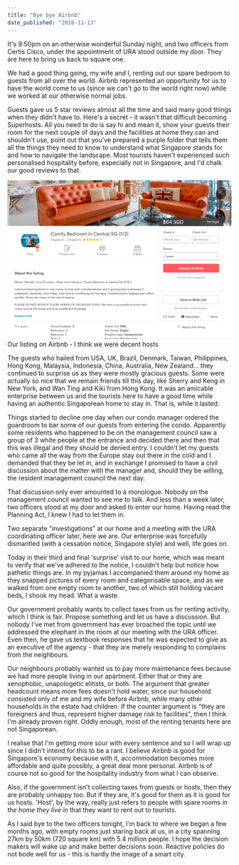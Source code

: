```yaml
---
title: "Bye bye Airbnb"
date_published: "2016-11-13"
---
```


It's 9:50pm on an otherwise wonderful Sunday night, and two officers from Certis Cisco, under the appointment of URA stood outside my door. They are here to bring us back to square one.

We had a good thing going, my wife and I, renting out our spare bedroom to guests from all over the world. Airbnb represented an opportunity for us to have the world come to us (since we can't go to the world right now) while we worked at our otherwise normal jobs.

Guests gave us 5 star reviews almost all the time and said many good things when they didn't have to. Here's a secret - it wasn't that difficult becoming Superhosts. All you need to do is say hi and mean it, show your guests their room for the next couple of days and the facilities at home they can and shouldn't use, point out that you've prepared a purple folder that tells them all the things they need to know to understand what Singapore stands for and how to navigate the landscape. Most tourists haven't experienced such personalised hospitality before, especially not in Singapore, and I'd chalk our good reviews to that.

![nick airbnb singapore listing](images/airbnb-singapore-listing-1024x725.png) Our listing on Airbnb - I think we were decent hosts 

The guests who hailed from USA, UK, Brazil, Denmark, Taiwan, Philippines, Hong Kong, Malaysia, Indonesia, China, Australia, New Zealand... they continued to surprise us as they were mostly gracious guests. Some were actually so nice that we remain friends till this day, like Sherry and Keng in New York, and Wan Ting and Kiki from Hong Kong. It was an amicable enterprise between us and the tourists here to have a good time while having an authentic Singaporean home to stay in. That is, while it lasted.

Things started to decline one day when our condo manager ordered the guardroom to bar some of our guests from entering the condo. Apparently some residents who happened to be on the management council saw a group of 3 white people at the entrance and decided there and then that this was illegal and they should be denied entry. I couldn't let my guests who came all the way from the Europe stay out there in the cold and I demanded that they be let in, and in exchange I promised to have a civil discussion about the matter with the manager and, should they be willing, the resident management council the next day.

That discussion only ever amounted to a monologue. Nobody on the management council wanted to see me to talk. And less than a week later, two officers stood at my door and asked to enter our home. Having read the Planning Act, I knew I had to let them in.

Two separate "investigations" at our home and a meeting with the URA coordinating officer later, here we are. Our enterprise was forcefully dismantled (with a cessation notice, Singapore style) and well, life goes on.

Today in their third and final 'surprise' visit to our home, which was meant to verify that we've adhered to the notice, I couldn't help but notice how pathetic things are. In my pyjamas I accompanied them around my home as they snapped pictures of every room and categorisable space, and as we walked from one empty room to another, two of which still holding vacant beds, I shook my head. What a waste.

Our government probably wants to collect taxes from us for renting activity, which I think is fair. Propose something and let us have a discussion. But nobody I've met from government has ever broached the topic until we addressed the elephant in the room at our meeting with the URA officer. Even then, he gave us textbook responses that he was expected to give as an executive of the agency - that they are merely responding to complains from the neighbours.

Our neighbours probably wanted us to pay more maintenance fees because we had more people living in our apartment. Either that or they are xenophobic, unapologetic elitists, or both. The argument that greater headcount means more fees doesn't hold water, since our household consisted only of me and my wife before Airbnb, while many other households in the estate had children. If the counter argument is "they are foreigners and thus, represent higher damage risk to facilities", then I think I'm already proven right. Oddly enough, most of the renting tenants here are not Singaporean.

I realise that I'm getting more sour with every sentence and so I will wrap up since I didn't intend for this to be a rant. I believe Airbnb is good for Singapore's economy because with it, accommodation becomes more affordable and quite possibly, a great deal more personal. Airbnb is of course not so good for the hospitality industry from what I can observe.

Also, if the government isn't collecting taxes from guests or hosts, then they are probably unhappy too. But if they are, it's good for them as it is good for us hosts. 'Host', by the way, really just refers to people with spare rooms _in the home they live in_ that they want to rent out to tourists.

As I said bye to the two officers tonight, I'm back to where we began a few months ago, with empty rooms just staring back at us, in a city spanning 27km by 50km (720 square km) with 5.4 million people. I hope the decision makers will wake up and make better decisions soon. Reactive policies do not bode well for us - this is hardly the image of a smart city.
